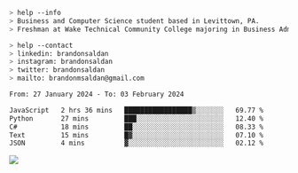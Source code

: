 ````bash
> help --info
> Business and Computer Science student based in Levittown, PA.
> Freshman at Wake Technical Community College majoring in Business Administration.
````

````bash
> help --contact
> linkedin: brandonsaldan
> instagram: brandonsaldan
> twitter: brandonsaldan
> mailto: brandonmsaldan@gmail.com
````

<!--START_SECTION:waka-->

```txt
From: 27 January 2024 - To: 03 February 2024

JavaScript   2 hrs 36 mins   █████████████████▒░░░░░░░   69.77 %
Python       27 mins         ███░░░░░░░░░░░░░░░░░░░░░░   12.40 %
C#           18 mins         ██░░░░░░░░░░░░░░░░░░░░░░░   08.33 %
Text         15 mins         █▓░░░░░░░░░░░░░░░░░░░░░░░   07.10 %
JSON         4 mins          ▓░░░░░░░░░░░░░░░░░░░░░░░░   02.12 %
```

<!--END_SECTION:waka-->

![](https://komarev.com/ghpvc/?username=brandonsaldan&color=6A8AFF)
